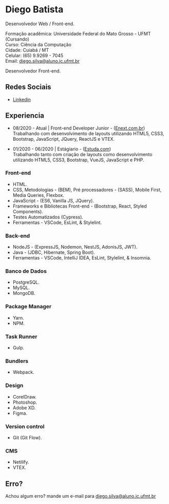 # Diego Batista

Desenvolvedor Web / Front-end.

Formação acadêmica: Universidade Federal do Mato Grosso - UFMT (Cursando)<br>
Curso: Ciência da Computação<br>
Cidade: Cuiabá / MT<br>
Celular: (65) 9.9269 - 7045<br>
Email: diego.silva@aluno.ic.ufmt.br

Desenvolvedor Front-end.

## Redes Sociais

- [Linkedin](https://www.linkedin.com/in/dbatista/)

## Experiencia

* 08/2020 - Atual | Front-end Developer Junior -
  ([Enext.com.br](https://www.enext.com.br/))<br>
  Trabalhando com desenvolvimento de layouts utilizando HTML5, CSS3, Bootstrap, JavaScript, JQuery, ReactJS e VTEX.<br>

* 01/2020 - 06/2020 | Estágiario -
  ([Estuda.com](https://www.estuda.com/))<br>
  Trabalhando tanto com criação de layouts como desenvolvimento utilizando HTML5, CSS3, Bootstrap, VueJS, JavaScript e PHP.<br>
 
### Front-end

- HTML.
- CSS, Metodologias - (BEM), Pré processadores - (SASS), Mobile First, Media Queries, Flexbox.
- JavaScript - (ES6, Vanilla JS, JQuery).
- Frameworks e Bibliotecas Front-end - (Bootstrap, React, Styled Components).
- Testes Automatizados (Cypress).
- Ferramentas - VSCode, EsLint, & Stylelint.

### Back-end

- NodeJS - (ExpressJS, Nodemon, NestJS, AdonisJS, JWT).
- Java - (JDBC, Hibernate, Spring Boot).
- Ferramentas - VSCode, IntelliJ IDEA, EsLint, Stylelint, & Insomnia.

### Banco de Dados

- PostgreSQL.
- MySQL.
- MongoDB.

### Package Manager

- Yarn.
- NPM.

### Task Runner

- Gulp.

### Bundlers

- Webpack.

### Design

- CorelDraw.
- Photoshop.
- Adobe XD.
- Figma.

### Version control

- Git (Git Flow).

### CMS

- Netilify.
- VTEX.

## Erro?

Achou algum erro? mande um e-mail para diego.silva@aluno.ic.ufmt.br
